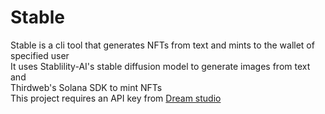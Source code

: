 # Stable
Stable is a cli tool that generates NFTs from text and mints to the wallet of specified user<br />
It uses Stablility-AI's stable diffusion model to generate images from text and <br /> Thirdweb's Solana SDK to mint NFTs<br />
This project requires an API key from [Dream studio](beta.dreamstudio.ai)

